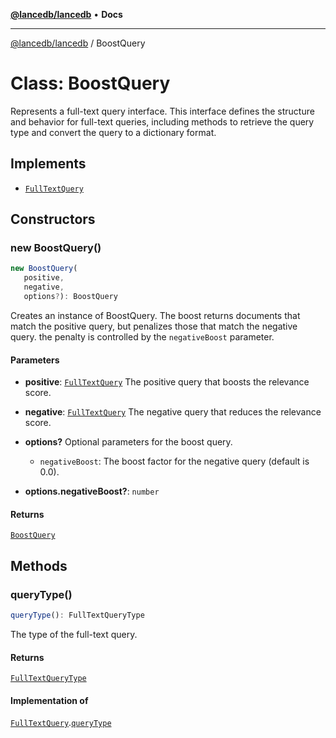 [**@lancedb/lancedb**](../README.md) • **Docs**

***

[@lancedb/lancedb](../globals.md) / BoostQuery

# Class: BoostQuery

Represents a full-text query interface.
This interface defines the structure and behavior for full-text queries,
including methods to retrieve the query type and convert the query to a dictionary format.

## Implements

- [`FullTextQuery`](../interfaces/FullTextQuery.md)

## Constructors

### new BoostQuery()

```ts
new BoostQuery(
   positive,
   negative,
   options?): BoostQuery
```

Creates an instance of BoostQuery.
The boost returns documents that match the positive query,
but penalizes those that match the negative query.
the penalty is controlled by the `negativeBoost` parameter.

#### Parameters

* **positive**: [`FullTextQuery`](../interfaces/FullTextQuery.md)
    The positive query that boosts the relevance score.

* **negative**: [`FullTextQuery`](../interfaces/FullTextQuery.md)
    The negative query that reduces the relevance score.

* **options?**
    Optional parameters for the boost query.
    - `negativeBoost`: The boost factor for the negative query (default is 0.0).

* **options.negativeBoost?**: `number`

#### Returns

[`BoostQuery`](BoostQuery.md)

## Methods

### queryType()

```ts
queryType(): FullTextQueryType
```

The type of the full-text query.

#### Returns

[`FullTextQueryType`](../enumerations/FullTextQueryType.md)

#### Implementation of

[`FullTextQuery`](../interfaces/FullTextQuery.md).[`queryType`](../interfaces/FullTextQuery.md#querytype)
